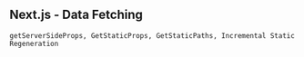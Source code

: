 ## Next.js - Data Fetching

`getServerSideProps, GetStaticProps, GetStaticPaths, Incremental Static Regeneration`
